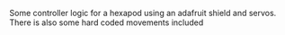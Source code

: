 Some controller logic for a hexapod using an adafruit shield and servos. 
There is also some hard coded movements included
